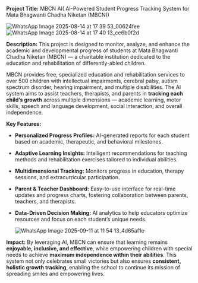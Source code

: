 **Project Title:** MBCN AI( AI-Powered Student Progress Tracking System for Mata Bhagwanti Chadha Niketan (MBCN))

![WhatsApp Image 2025-08-14 at 17 39 53_00624fee](https://github.com/user-attachments/assets/4a87ff15-20e5-4201-bdef-c9d29a505279)
![WhatsApp Image 2025-08-14 at 17 40 13_ce6b0f2d](https://github.com/user-attachments/assets/52b1bee2-7ed6-4383-b585-37fc373e765f)


**Description:**
This project is designed to monitor, analyze, and enhance the academic and developmental progress of students at Mata Bhagwanti Chadha Niketan (MBCN) — a charitable institution dedicated to the education and rehabilitation of differently-abled children.

MBCN provides free, specialized education and rehabilitation services to over 500 children with intellectual impairments, cerebral palsy, autism spectrum disorder, hearing impairment, and multiple disabilities. The AI system aims to assist teachers, therapists, and parents in **tracking each child’s growth** across multiple dimensions — academic learning, motor skills, speech and language development, social interaction, and overall independence.

**Key Features:**

* **Personalized Progress Profiles:** AI-generated reports for each student based on academic, therapeutic, and behavioral milestones.
* **Adaptive Learning Insights:** Intelligent recommendations for teaching methods and rehabilitation exercises tailored to individual abilities.
* **Multidimensional Tracking:** Monitors progress in education, therapy sessions, and extracurricular participation.
* **Parent & Teacher Dashboard:** Easy-to-use interface for real-time updates and progress charts, fostering collaboration between parents, teachers, and therapists.
* **Data-Driven Decision Making:** AI analytics to help educators optimize resources and focus on each student’s unique needs.

  ![WhatsApp Image 2025-09-11 at 11 54 13_4d65af1e](https://github.com/user-attachments/assets/5e39d1e2-cc18-4e7a-ab6b-92e63e897ad2)
  


**Impact:**
By leveraging AI, MBCN can ensure that learning remains **enjoyable, inclusive, and effective**, while empowering children with special needs to achieve **maximum independence within their abilities**. This system not only celebrates small victories but also ensures **consistent, holistic growth tracking**, enabling the school to continue its mission of spreading smiles and empowering lives.
